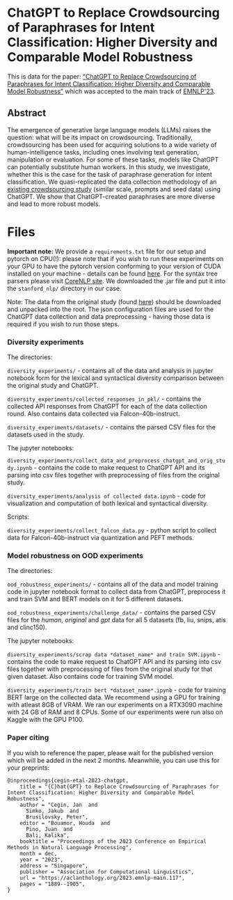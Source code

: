 
# ChatGPT to Replace Crowdsourcing of Paraphrases for Intent Classification: Higher Diversity and Comparable Model Robustness

This is data for the paper: ["ChatGPT to Replace Crowdsourcing of Paraphrases for Intent Classification: Higher Diversity and Comparable Model Robustness"](https://arxiv.org/abs/2305.12947) which was accepted to the main track of [EMNLP'23](https://2023.emnlp.org/).

## Abstract

The emergence of generative large language models (LLMs) raises the question: what will be its impact on crowdsourcing. Traditionally, crowdsourcing has been used for acquiring solutions to a wide variety of human-intelligence tasks, including ones involving text generation, manipulation or evaluation. For some of these tasks, models like ChatGPT can potentially substitute human workers. In this study, we investigate, whether this is the case for the task of paraphrase generation for intent classification. We quasi-replicated the data collection methodology of an [existing crowdsourcing study](https://aclanthology.org/2020.emnlp-main.650/) (similar scale, prompts and seed data) using ChatGPT. We show that ChatGPT-created paraphrases are more diverse and lead to more robust models.


# Files

**Important note:** We provide a ``requirements.txt`` file for our setup and pytorch on CPU(!): please note that if you wish to run these experiments on your GPU to have the pytorch version conforming to your version of CUDA installed on your machine - details can be found [here](https://pytorch.org/get-started/locally/). For the syntax tree parsers please visit [CoreNLP site](https://stanfordnlp.github.io/CoreNLP/). We downloaded the .jar file and put it into the ``stanford_nlp/`` directory in our case.

Note: The data from the original study (found [here](https://aclanthology.org/2020.emnlp-main.650/)) should be downloaded and unpacked into the root. The json configuration files are used for the ChatGPT data collection and data preprocessing - having those data is required if you wish to run those steps.

### Diversity experiments

The directories:

``diversity_experiments/`` - contains all of the data and analysis in jupyter notebook form for the lexical and syntactical diversity comparison between the original study and ChatGPT.

``diversity_experiments/collected_responses_in_pkl/`` - contains the collected API responses from ChatGPT for each of the data collection round. Also contains data collected via Falcon-40b-instruct.

``diversity_experiments/datasets/`` - contains the parsed CSV files for the datasets used in the study.

The jupyter notebooks:

`diversity_experiments/collect_data_and_preprocess_chatgpt_and_orig_study.ipynb` - contains the code to make request to ChatGPT API and its parsing into csv files together with preprocessing of files from the original study.

`diversity_experiments/analysis of collected data.ipynb` - code for visualization and computation of both lexical and syntactical diversity.

Scripts:

`diversity_experiments/collect_falcon_data.py` - python script to collect data for Falcon-40b-instruct via quantization and PEFT methods.

### Model robustness on OOD experiments

The directories:

``ood_robustness_experiments/`` - contains all of the data and model training code in jupyter notebook format to collect data from ChatGPT, preprocess it and train SVM and BERT models on it for 5 different datasets.

``ood_robustness_experiments/challenge_data/`` - contains the parsed CSV files for the *human*, *original* and *gpt* data for all 5 datasets (fb, liu, snips, atis and clinc150).

The jupyter notebooks:

`diversity_experiments/scrap data *dataset_name* and train SVM.ipynb` - contains the code to make request to ChatGPT API and its parsing into csv files together with preprocessing of files from the original study for that given dataset. Also contains code for training SVM model.

`diversity_experiments/train bert *dataset_name*.ipynb` - code for training BERT large on the collected data. We recommend using a GPU for training with atleast 8GB of VRAM. We ran our experiments on a RTX3090 machine with 24 GB of RAM and 8 CPUs. Some of our experiments were run also on Kaggle with the GPU P100.

### Paper citing

If you wish to reference the paper, please wait for the published version which will be added in the next 2 months. Meanwhile, you can use this for your preprints:

```
@inproceedings{cegin-etal-2023-chatgpt,
    title = "{C}hat{GPT} to Replace Crowdsourcing of Paraphrases for Intent Classification: Higher Diversity and Comparable Model Robustness",
    author = "Cegin, Jan  and
      Simko, Jakub  and
      Brusilovsky, Peter",
    editor = "Bouamor, Houda  and
      Pino, Juan  and
      Bali, Kalika",
    booktitle = "Proceedings of the 2023 Conference on Empirical Methods in Natural Language Processing",
    month = dec,
    year = "2023",
    address = "Singapore",
    publisher = "Association for Computational Linguistics",
    url = "https://aclanthology.org/2023.emnlp-main.117",
    pages = "1889--1905",
}
```
